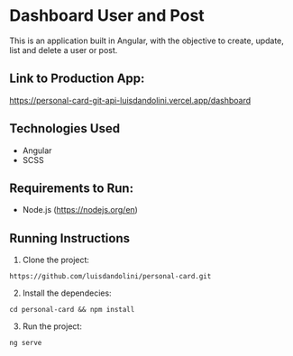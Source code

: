 # Dashboard User and Post

This is an application built in Angular, with the objective to create, update, list and delete a user or post.

## Link to Production App:

https://personal-card-git-api-luisdandolini.vercel.app/dashboard

## Technologies Used

- Angular
- SCSS

## Requirements to Run:
- Node.js (https://nodejs.org/en)

## Running Instructions

1. Clone the project: 
```
https://github.com/luisdandolini/personal-card.git
```

2. Install the dependecies: 
```
cd personal-card && npm install
```

3. Run the project:
```
ng serve
```
